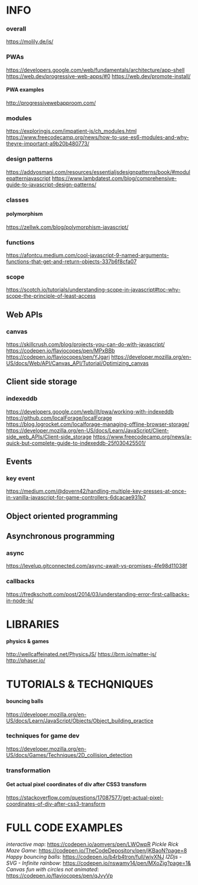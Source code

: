 INFO
===================

### overall
https://molily.de/js/

### PWAs

https://developers.google.com/web/fundamentals/architecture/app-shell
https://web.dev/progressive-web-apps/#0
https://web.dev/promote-install/

#### PWA examples

http://progressivewebapproom.com/

### modules
https://exploringjs.com/impatient-js/ch_modules.html
https://www.freecodecamp.org/news/how-to-use-es6-modules-and-why-theyre-important-a9b20b480773/

### design patterns
https://addyosmani.com/resources/essentialjsdesignpatterns/book/#modulepatternjavascript
https://www.lambdatest.com/blog/comprehensive-guide-to-javascript-design-patterns/

### classes

#### polymorphism
https://zellwk.com/blog/polymorphism-javascript/

### functions
https://afontcu.medium.com/cool-javascript-9-named-arguments-functions-that-get-and-return-objects-337b6f8cfa07

### scope
https://scotch.io/tutorials/understanding-scope-in-javascript#toc-why-scope-the-principle-of-least-access

Web APIs
------------------------------

### canvas
https://skillcrush.com/blog/projects-you-can-do-with-javascript/
https://codepen.io/flaviocopes/pen/MPxBBb
https://codepen.io/flaviocopes/pen/YJgarj
https://developer.mozilla.org/en-US/docs/Web/API/Canvas_API/Tutorial/Optimizing_canvas


Client side storage
--------------------------------

### indexeddb
https://developers.google.com/web/ilt/pwa/working-with-indexeddb
https://github.com/localForage/localForage
https://blog.logrocket.com/localforage-managing-offline-browser-storage/
https://developer.mozilla.org/en-US/docs/Learn/JavaScript/Client-side_web_APIs/Client-side_storage
https://www.freecodecamp.org/news/a-quick-but-complete-guide-to-indexeddb-25f030425501/


Events
-------------------------------

### key event
https://medium.com/@dovern42/handling-multiple-key-presses-at-once-in-vanilla-javascript-for-game-controllers-6dcacae931b7


Object oriented programming
-----------------------------------



Asynchronous programming
---------------------------------

### async
https://levelup.gitconnected.com/async-await-vs-promises-4fe98d11038f

### callbacks
https://fredkschott.com/post/2014/03/understanding-error-first-callbacks-in-node-js/


LIBRARIES
===================================


#### physics & games
http://wellcaffeinated.net/PhysicsJS/
https://brm.io/matter-js/
http://phaser.io/


TUTORIALS & TECHQNIQUES
===================================


#### bouncing balls
https://developer.mozilla.org/en-US/docs/Learn/JavaScript/Objects/Object_building_practice

### techniques for game dev
https://developer.mozilla.org/en-US/docs/Games/Techniques/2D_collision_detection

### transformation

#### Get actual pixel coordinates of div after CSS3 transform
https://stackoverflow.com/questions/17087577/get-actual-pixel-coordinates-of-div-after-css3-transform



FULL CODE EXAMPLES
====================================

*interactive map*: https://codepen.io/aomyers/pen/LWOwpR
*Pickle Rick Maze Game*: https://codepen.io/TheCodeDepository/pen/jKBaoN?page=8
*Happy bouncing balls*: https://codepen.io/b4rb4tron/full/wjyXNJ
*I2Djs - SVG - Infinite rainbow*: https://codepen.io/nswamy14/pen/MXoZjg?page=1&
*Canvas fun with circles not animated*: https://codepen.io/flaviocopes/pen/qJvyVp